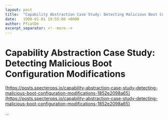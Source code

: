 ```yaml
---
layout: post
title:  "Capability Abstraction Case Study: Detecting Malicious Boot Configuration Modifications"
date:   1990-01-01 19:55:00 +0000
author: PfiatDe
excerpt_separator: <!--more-->
---
```


# Capability Abstraction Case Study: Detecting Malicious Boot Configuration Modifications
[https://posts.specterops.io/capability-abstraction-case-study-detecting-malicious-boot-configuration-modifications-1852e2098a65](https://posts.specterops.io/capability-abstraction-case-study-detecting-malicious-boot-configuration-modifications-1852e2098a65)

...
<!--more-->
